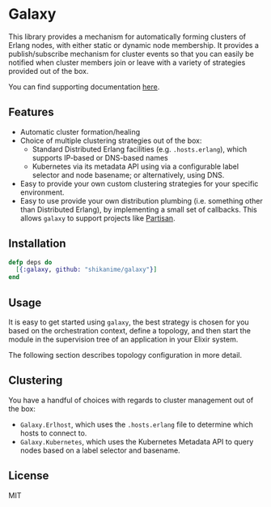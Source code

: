 # Galaxy

This library provides a mechanism for automatically forming clusters of Erlang nodes, with
either static or dynamic node membership. It provides a publish/subscribe mechanism for cluster
events so that you can easily be notified when cluster members join or leave with a variety
of strategies provided out of the box.

You can find supporting documentation [here](https://hexdocs.pm/galaxy).

## Features

- Automatic cluster formation/healing
- Choice of multiple clustering strategies out of the box:
  - Standard Distributed Erlang facilities (e.g. `.hosts.erlang`), which supports IP-based or DNS-based names
  - Kubernetes via its metadata API using via a configurable label selector and
    node basename; or alternatively, using DNS.
- Easy to provide your own custom clustering strategies for your specific environment.
- Easy to use provide your own distribution plumbing (i.e. something other than
  Distributed Erlang), by implementing a small set of callbacks. This allows
  `galaxy` to support projects like
  [Partisan](https://github.com/lasp-lang/partisan).

## Installation

```elixir
defp deps do
  [{:galaxy, github: "shikanime/galaxy"}]
end
```

## Usage

It is easy to get started using `galaxy`, the best strategy is chosen for you
based on the orchestration context, define a topology, and then start the module in
the supervision tree of an application in your Elixir system.

The following section describes topology configuration in more detail.

## Clustering

You have a handful of choices with regards to cluster management out of the box:

- `Galaxy.Erlhost`, which uses the `.hosts.erlang` file to
  determine which hosts to connect to.
- `Galaxy.Kubernetes`, which uses the Kubernetes Metadata API to query
  nodes based on a label selector and basename.

## License

MIT
